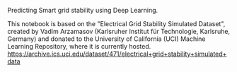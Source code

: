 Predicting Smart grid stability using Deep Learning.

This notebook is based on the "Electrical Grid Stability Simulated Dataset", created by Vadim Arzamasov (Karlsruher Institut für Technologie, Karlsruhe, Germany) and donated to the University of California (UCI) Machine Learning Repository, where it is currently hosted.
https://archive.ics.uci.edu/dataset/471/electrical+grid+stability+simulated+data
